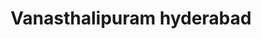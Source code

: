 ---
title: Vanasthalipuram hyderabad
url: /vanasthalipuram-hyderabad/
latitude: 17.329
longitude: 78.58
---